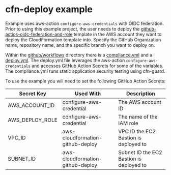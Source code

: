 # cfn-deploy example

Example uses aws-action `configure-aws-credentials` with OIDC federation. Prior to using this example project, the user needs to deploy the [github-actios-oidc-federation-and-role](../federated-setup/github-actions-oidc-federation-and-role.yml) template in the AWS account they want to deploy the CloudFormation template into. Specify the GitHub Organization name, repository name, and the specific branch you want to deploy on.

Within the [github/workflows](./.github/workflows/) directory there is a [compliance.yml](./.github/workflows/compliance.yml) and a [deploy.yml](./.github/workflows/deploy.yml). The deploy.yml file leverages the aws-action `configure-aws-credentials` and accesses GitHub Action Secrets for some of the variables. The compliance.yml runs static application security testing using cfn-guard.

To use the example you will need to set the following GitHub Action Secrets:

| Secret Key | Used With | Description |
| --------- | -------- | -----------|
| AWS_ACCOUNT_ID | configure-aws-credential | The AWS account ID |
| AWS_DEPLOY_ROLE | configure-aws-credential | The name of the IAM role |
| VPC_ID | aws-cloudformation-github-deploy | VPC ID the EC2 Bastion is deployed to |
| SUBNET_ID | aws-cloudformation-github-deploy | Subnet ID the EC2 Bastion is deployed to |
